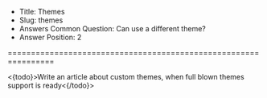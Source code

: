 * Title: Themes
* Slug: themes
* Answers Common Question: Can use a different theme?
* Answer Position: 2

================================================================

<{todo}>Write an article about custom themes, when full blown themes support is ready<{/todo}>